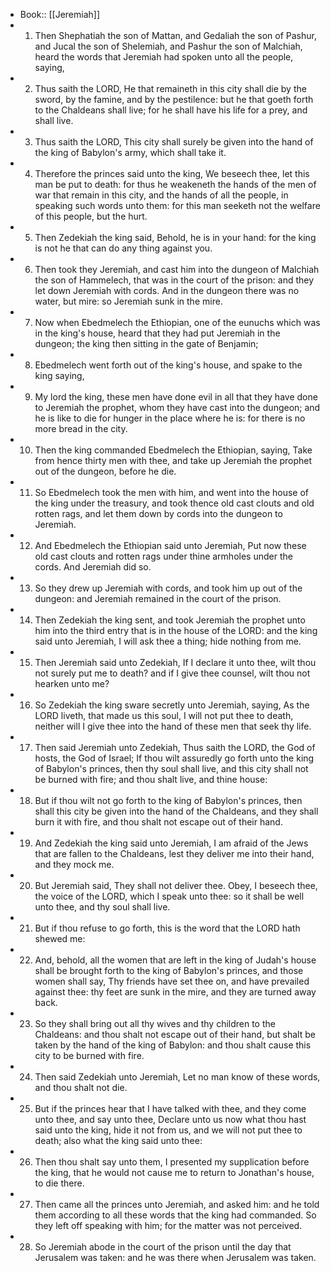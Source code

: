 - Book:: [[Jeremiah]]
- 1. Then Shephatiah the son of Mattan, and Gedaliah the son of Pashur, and Jucal the son of Shelemiah, and Pashur the son of Malchiah, heard the words that Jeremiah had spoken unto all the people, saying,
- 2. Thus saith the LORD, He that remaineth in this city shall die by the sword, by the famine, and by the pestilence: but he that goeth forth to the Chaldeans shall live; for he shall have his life for a prey, and shall live.
- 3. Thus saith the LORD, This city shall surely be given into the hand of the king of Babylon's army, which shall take it.
- 4. Therefore the princes said unto the king, We beseech thee, let this man be put to death: for thus he weakeneth the hands of the men of war that remain in this city, and the hands of all the people, in speaking such words unto them: for this man seeketh not the welfare of this people, but the hurt.
- 5. Then Zedekiah the king said, Behold, he is in your hand: for the king is not he that can do any thing against you.
- 6. Then took they Jeremiah, and cast him into the dungeon of Malchiah the son of Hammelech, that was in the court of the prison: and they let down Jeremiah with cords. And in the dungeon there was no water, but mire: so Jeremiah sunk in the mire.
- 7. Now when Ebedmelech the Ethiopian, one of the eunuchs which was in the king's house, heard that they had put Jeremiah in the dungeon; the king then sitting in the gate of Benjamin;
- 8. Ebedmelech went forth out of the king's house, and spake to the king saying,
- 9. My lord the king, these men have done evil in all that they have done to Jeremiah the prophet, whom they have cast into the dungeon; and he is like to die for hunger in the place where he is: for there is no more bread in the city.
- 10. Then the king commanded Ebedmelech the Ethiopian, saying, Take from hence thirty men with thee, and take up Jeremiah the prophet out of the dungeon, before he die.
- 11. So Ebedmelech took the men with him, and went into the house of the king under the treasury, and took thence old cast clouts and old rotten rags, and let them down by cords into the dungeon to Jeremiah.
- 12. And Ebedmelech the Ethiopian said unto Jeremiah, Put now these old cast clouts and rotten rags under thine armholes under the cords. And Jeremiah did so.
- 13. So they drew up Jeremiah with cords, and took him up out of the dungeon: and Jeremiah remained in the court of the prison.
- 14. Then Zedekiah the king sent, and took Jeremiah the prophet unto him into the third entry that is in the house of the LORD: and the king said unto Jeremiah, I will ask thee a thing; hide nothing from me.
- 15. Then Jeremiah said unto Zedekiah, If I declare it unto thee, wilt thou not surely put me to death? and if I give thee counsel, wilt thou not hearken unto me?
- 16. So Zedekiah the king sware secretly unto Jeremiah, saying, As the LORD liveth, that made us this soul, I will not put thee to death, neither will I give thee into the hand of these men that seek thy life.
- 17. Then said Jeremiah unto Zedekiah, Thus saith the LORD, the God of hosts, the God of Israel; If thou wilt assuredly go forth unto the king of Babylon's princes, then thy soul shall live, and this city shall not be burned with fire; and thou shalt live, and thine house:
- 18. But if thou wilt not go forth to the king of Babylon's princes, then shall this city be given into the hand of the Chaldeans, and they shall burn it with fire, and thou shalt not escape out of their hand.
- 19. And Zedekiah the king said unto Jeremiah, I am afraid of the Jews that are fallen to the Chaldeans, lest they deliver me into their hand, and they mock me.
- 20. But Jeremiah said, They shall not deliver thee. Obey, I beseech thee, the voice of the LORD, which I speak unto thee: so it shall be well unto thee, and thy soul shall live.
- 21. But if thou refuse to go forth, this is the word that the LORD hath shewed me:
- 22. And, behold, all the women that are left in the king of Judah's house shall be brought forth to the king of Babylon's princes, and those women shall say, Thy friends have set thee on, and have prevailed against thee: thy feet are sunk in the mire, and they are turned away back.
- 23. So they shall bring out all thy wives and thy children to the Chaldeans: and thou shalt not escape out of their hand, but shalt be taken by the hand of the king of Babylon: and thou shalt cause this city to be burned with fire.
- 24. Then said Zedekiah unto Jeremiah, Let no man know of these words, and thou shalt not die.
- 25. But if the princes hear that I have talked with thee, and they come unto thee, and say unto thee, Declare unto us now what thou hast said unto the king, hide it not from us, and we will not put thee to death; also what the king said unto thee:
- 26. Then thou shalt say unto them, I presented my supplication before the king, that he would not cause me to return to Jonathan's house, to die there.
- 27. Then came all the princes unto Jeremiah, and asked him: and he told them according to all these words that the king had commanded. So they left off speaking with him; for the matter was not perceived.
- 28. So Jeremiah abode in the court of the prison until the day that Jerusalem was taken: and he was there when Jerusalem was taken.
